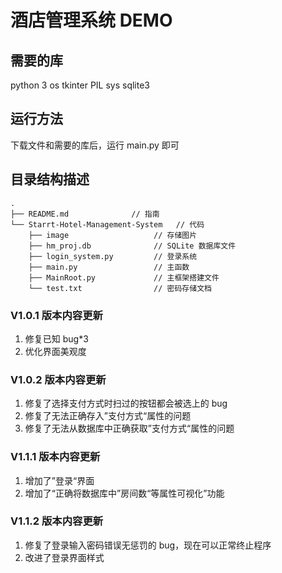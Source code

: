 # 酒店管理系统 DEMO

## 需要的库

python 3
os
tkinter
PIL
sys
sqlite3

## 运行方法

下载文件和需要的库后，运行 main.py 即可

## 目录结构描述

```
.
├── README.md              // 指南
└── Starrt-Hotel-Management-System   // 代码
    ├── image                   // 存储图片
    ├── hm_proj.db              // SQLite 数据库文件
    ├── login_system.py         // 登录系统
    ├── main.py                 // 主函数
    ├── MainRoot.py             // 主框架搭建文件
    └── test.txt                // 密码存储文档
```

### V1.0.1 版本内容更新

1. 修复已知 bug\*3
2. 优化界面美观度

### V1.0.2 版本内容更新

1. 修复了选择支付方式时扫过的按钮都会被选上的 bug 
2. 修复了无法正确存入”支付方式“属性的问题 
3. 修复了无法从数据库中正确获取”支付方式“属性的问题

### V1.1.1 版本内容更新

1. 增加了”登录“界面 
2. 增加了“正确将数据库中”房间数“等属性可视化”功能

### V1.1.2 版本内容更新

1. 修复了登录输入密码错误无惩罚的 bug，现在可以正常终止程序 
2. 改进了登录界面样式
